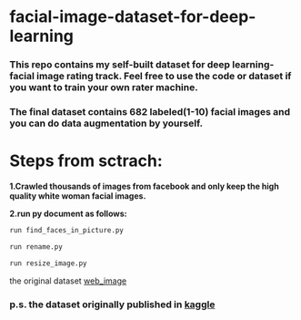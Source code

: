 # facial-image-dataset-for-deep-learning
### This repo contains my self-built dataset for deep learning-facial image rating track. Feel free to use the code or dataset if you want to train your own rater machine. 

### The final dataset contains 682 labeled(1-10) facial images and you can do data augmentation by yourself.

# Steps from sctrach:
**1.Crawled thousands of images from facebook and only keep the high quality white woman facial images.**

**2.run py document as follows:**

```bash
run find_faces_in_picture.py
```

```bash
run rename.py
```

```bash
run resize_image.py

```

the original dataset [web_image](https://github.com/slayAlphalu/facial-image-dataset-for-deep-learning/blob/master/web_image.zip)

### p.s. the dataset originally published in [kaggle](https://www.kaggle.com/datasets?sortBy=updated&group=my&page=1&pageSize=20&size=all&filetype=all&license=all&tagids=13300)
